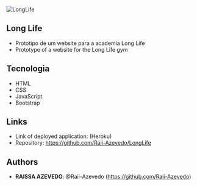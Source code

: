 ![LongLife]()
 
## Long Life
 
- Prototipo de um website para a academia Long Life
- Prototype of a website for the Long Life gym

## Tecnologia
 
- HTML
- CSS
- JavaScript
- Bootstrap

 
## Links
 
  - Link of deployed application: (Heroku)
  - Repository: https://github.com/Raii-Azevedo/LongLife
 
 
## Authors
 
* **RAISSA AZEVEDO**: @Raii-Azevedo (https://github.com/Raii-Azevedo)
